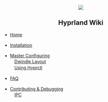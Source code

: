 <p align="center">
   <img src="https://raw.githubusercontent.com/vaxerski/Hyprland/main/assets/hyprland.png" />
   <br/>
   <h2 align="center"> Hyprland Wiki </h2>

   <ul type="disc">
      <li><a href="https://github.com/vaxerski/Hyprland/wiki">Home</a></li>
      <br/>
      <li><a href="https://github.com/vaxerski/Hyprland/wiki/Installation">Installation</a></li>
      <br/>
      <li><a href="https://github.com/vaxerski/Hyprland/wiki/Configuring-Hyprland">Master Configuring</a></li>
      <a>　</a><a href="https://github.com/vaxerski/Hyprland/wiki/Dwindle-Layout">Dwindle Layout</a><br/>
      <a>　</a><a href="https://github.com/vaxerski/Hyprland/wiki/Using-hyprctl">Using Hyprctl</a>
      <br/><br/>
      <li><a href="https://github.com/vaxerski/Hyprland/wiki/FAQ">FAQ</a></li>
      <br/>
      <li><a href="https://github.com/vaxerski/Hyprland/wiki/Contributing-&-Debugging">Contributing & Debugging</a></li>
      <a>　</a><a href="https://github.com/vaxerski/Hyprland/wiki/IPC-(For-developers)">IPC</a>
      <br/>

   </ul>
</p>

